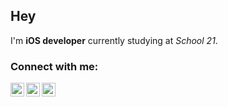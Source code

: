 ## Hey
I'm **iOS developer** currently studying at *School 21*.

### Connect with me:

[<img align="left" alt="chudopak | LinkedIn" width="22px" src="https://image.flaticon.com/icons/png/512/145/145807.png" />][linkedin]
[<img align="left" alt="chudopak | LinkedIn" width="22px" src="https://image.flaticon.com/icons/png/512/2111/2111646.png" />][telegram]
[<img align="left" alt="chudopak | LinkedIn" width="22px" src="https://static.tildacdn.com/tild3463-3135-4335-a266-316361343437/Untitled-1-01.png" />][hh]

[linkedin]: https://www.linkedin.com/in/stepan-kirillov-8b0341200/
[telegram]: https://t.me/pMarash
[hh]: https://kazan.hh.ru/resume/887d3bcbff08805cd10039ed1f446a626a7333